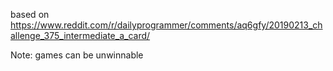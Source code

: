 based on https://www.reddit.com/r/dailyprogrammer/comments/aq6gfy/20190213_challenge_375_intermediate_a_card/

Note: games can be unwinnable

